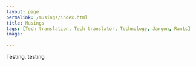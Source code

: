 ```yaml
---
layout: page
permalink: /musings/index.html
title: Musings
tags: [Tech translation, Tech translator, Technology, Jargon, Rants]
image:
  
---
```


Testing, testing 
